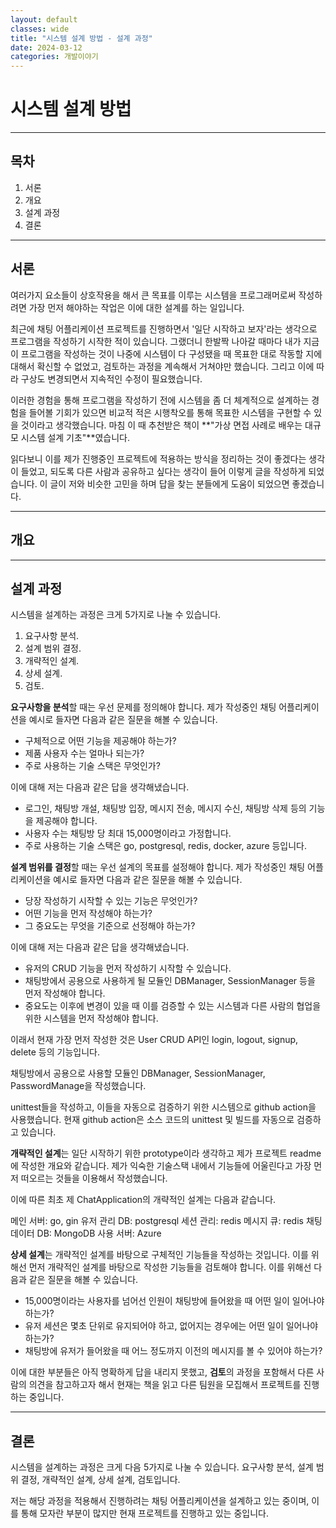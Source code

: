 ```yaml
---
layout: default
classes: wide
title: "시스템 설계 방법 - 설계 과정"
date: 2024-03-12
categories: 개발이야기
---
```


# 시스템 설계 방법


---


## 목차

1. 서론
2. 개요
3. 설계 과정
4. 결론

---

## 서론

여러가지 요소들이 상호작용을 해서 큰 목표를 이루는 시스템을 프로그래머로써 작성하려면 가장 먼저 해야하는 작업은 이에 대한 설계를 하는 일입니다.

최근에 채팅 어플리케이션 프로젝트를 진행하면서 '일단 시작하고 보자'라는 생각으로 프로그램을 작성하기 시작한 적이 있습니다. 그랬더니 한발짝 나아갈 때마다 내가 지금 이 프로그램을 작성하는 것이 나중에 시스템이 다 구성됐을 때 목표한 대로 작동할 지에 대해서 확신할 수 없었고, 검토하는 과정을 계속해서 거쳐야만 했습니다. 그리고 이에 따라 구상도 변경되면서 지속적인 수정이 필요했습니다.

이러한 경험을 통해 프로그램을 작성하기 전에 시스템을 좀 더 체계적으로 설계하는 경험을 들어볼 기회가 있으면 비교적 적은 시행착오를 통해 목표한 시스템을 구현할 수 있을 것이라고 생각했습니다. 마침 이 때 추천받은 책이 **"가상 면접 사례로 배우는 대규모 시스템 설계 기초"**였습니다.

읽다보니 이를 제가 진행중인 프로젝트에 적용하는 방식을 정리하는 것이 좋겠다는 생각이 들었고, 되도록 다른 사람과 공유하고 싶다는 생각이 들어 이렇게 글을 작성하게 되었습니다. 이 글이 저와 비슷한 고민을 하며 답을 찾는 분들에게 도움이 되었으면 좋겠습니다.

---

## 개요

---

## 설계 과정

시스템을 설계하는 과정은 크게 5가지로 나눌 수 있습니다.

1. 요구사항 분석.
2. 설계 범위 결정.
3. 개략적인 설계.
4. 상세 설계.
5. 검토.

**요구사항을 분석**할 때는 우선 문제를 정의해야 합니다. 제가 작성중인 채팅 어플리케이션을 예시로 들자면 다음과 같은 질문을 해볼 수 있습니다.

* 구체적으로 어떤 기능을 제공해야 하는가?
* 제품 사용자 수는 얼마나 되는가?
* 주로 사용하는 기술 스택은 무엇인가?

이에 대해 저는 다음과 같은 답을 생각해냈습니다.

* 로그인, 채팅방 개설, 채팅방 입장, 메시지 전송, 메시지 수신, 채팅방 삭제 등의 기능을 제공해야 합니다.
* 사용자 수는 채팅방 당 최대 15,000명이라고 가정합니다.
* 주로 사용하는 기술 스택은 go, postgresql, redis, docker, azure 등입니다.

**설계 범위를 결정**할 때는 우선 설계의 목표를 설정해야 합니다. 제가 작성중인 채팅 어플리케이션을 예시로 들자면 다음과 같은 질문을 해볼 수 있습니다.

* 당장 작성하기 시작할 수 있는 기능은 무엇인가?
* 어떤 기능을 먼저 작성해야 하는가?
* 그 중요도는 무엇을 기준으로 선정해야 하는가?

이에 대해 저는 다음과 같은 답을 생각해냈습니다.

* 유저의 CRUD 기능을 먼저 작성하기 시작할 수 있습니다.
* 채팅방에서 공용으로 사용하게 될 모듈인 DBManager, SessionManager 등을 먼저 작성해야 합니다.
* 중요도는 이후에 변경이 있을 때 이를 검증할 수 있는 시스템과 다른 사람의 협업을 위한 시스템을 먼저 작성해야 합니다.

이래서 현재 가장 먼저 작성한 것은 User CRUD API인 login, logout, signup, delete 등의 기능입니다.

채팅방에서 공용으로 사용할 모듈인 DBManager, SessionManager, PasswordManage을 작성했습니다.

unittest들을 작성하고, 이들을 자동으로 검증하기 위한 시스템으로 github action을 사용했습니다. 현재 github action은 소스 코드의 unittest 및 빌드를 자동으로 검증하고 있습니다.

**개략적인 설계**는 일단 시작하기 위한 prototype이라 생각하고 제가 프로젝트 readme에 작성한 개요와 같습니다. 제가 익숙한 기술스택 내에서 기능들에 어울린다고 가장 먼저 떠오르는 것들을 이용해서 작성했습니다.

이에 따른 최초 제 ChatApplication의 개략적인 설계는 다음과 같습니다.

메인 서버: go, gin
유저 관리 DB: postgresql
세션 관리: redis
메시지 큐: redis
채팅 데이터 DB: MongoDB
사용 서버: Azure

**상세 설계**는 개략적인 설계를 바탕으로 구체적인 기능들을 작성하는 것입니다. 이를 위해선 먼저 개략적인 설계를 바탕으로 작성한 기능들을 검토해야 합니다. 이를 위해선 다음과 같은 질문을 해볼 수 있습니다.

* 15,000명이라는 사용자를 넘어선 인원이 채팅방에 들어왔을 때 어떤 일이 일어나야 하는가?
* 유저 세션은 몇초 단위로 유지되어야 하고, 없어지는 경우에는 어떤 일이 일어나야 하는가?
* 채팅방에 유저가 들어왔을 때 어느 정도까지 이전의 메시지를 볼 수 있어야 하는가?

이에 대한 부분들은 아직 명확하게 답을 내리지 못했고, **검토**의 과정을 포함해서 다른 사람의 의견을 참고하고자 해서 현재는 책을 읽고 다른 팀원을 모집해서 프로젝트를 진행하는 중입니다.

---

## 결론

시스템을 설계하는 과정은 크게 다음 5가지로 나눌 수 있습니다. 요구사항 분석, 설계 범위 결정, 개략적인 설계, 상세 설계, 검토입니다.

저는 해당 과정을 적용해서 진행하려는 채팅 어플리케이션을 설계하고 있는 중이며, 이를 통해 모자란 부분이 많지만 현재 프로젝트를 진행하고 있는 중입니다.